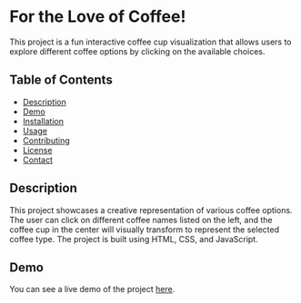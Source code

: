 # For the Love of Coffee!

This project is a fun interactive coffee cup visualization that allows users to explore different coffee options by clicking on the available choices.

## Table of Contents

- [Description](#description)
- [Demo](#demo)
- [Installation](#installation)
- [Usage](#usage)
- [Contributing](#contributing)
- [License](#license)
- [Contact](#contact)

## Description

This project showcases a creative representation of various coffee options. The user can click on different coffee names listed on the left, and the coffee cup in the center will visually transform to represent the selected coffee type. The project is built using HTML, CSS, and JavaScript.

## Demo

You can see a live demo of the project [here](#add-link-to-live-demo-if-available).